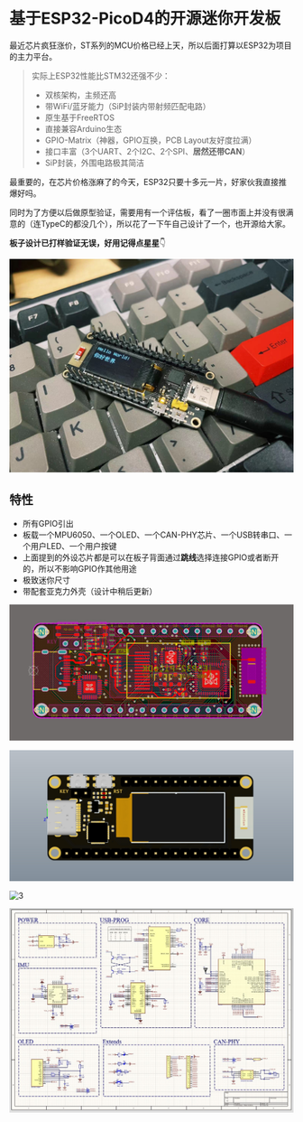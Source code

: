 # 基于ESP32-PicoD4的开源迷你开发板
最近芯片疯狂涨价，ST系列的MCU价格已经上天，所以后面打算以ESP32为项目的主力平台。

> 实际上ESP32性能比STM32还强不少：
>
> * 双核架构，主频还高
> * 带WiFi/蓝牙能力（SiP封装内带射频匹配电路）
> * 原生基于FreeRTOS
> * 直接兼容Arduino生态
> * GPIO-Matrix（神器，GPIO互换，PCB Layout友好度拉满）
> * 接口丰富（3个UART、2个I2C、2个SPI、**居然还带CAN**）
> * SiP封装，外围电路极其简洁

最重要的，在芯片价格涨麻了的今天，ESP32只要十多元一片，好家伙我直接推爆好吗。

同时为了方便以后做原型验证，需要用有一个评估板，看了一圈市面上并没有很满意的（连TypeC的都没几个），所以花了一下午自己设计了一个，也开源给大家。

**板子设计已打样验证无误，好用记得点星星**👇

![0](4.Docs/1.Images/0.jpg)

##  特性

* 所有GPIO引出
* 板载一个MPU6050、一个OLED、一个CAN-PHY芯片、一个USB转串口、一个用户LED、一个用户按键
* 上面提到的外设芯片都是可以在板子背面通过**跳线**选择连接GPIO或者断开的，所以不影响GPIO作其他用途
* 极致迷你尺寸
* 带配套亚克力外壳（设计中稍后更新）

![1](/4.Docs/1.Images/1.jpg)

![2](/4.Docs/1.Images/2.jpg)

![3](/4.Docs/1.Images/4.jpg)

![sch](4.Docs/1.Images/sch.jpg)
